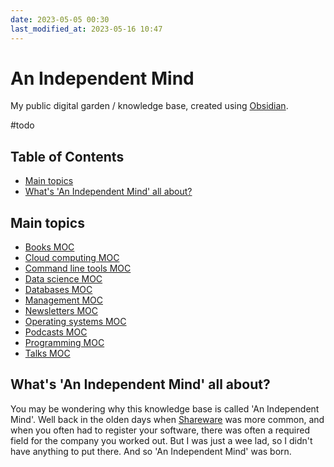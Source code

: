 ```yaml
---
date: 2023-05-05 00:30
last_modified_at: 2023-05-16 10:47
---
```


# An Independent Mind

My public digital garden / knowledge base, created using [Obsidian](https://obsidian.md/).

#todo

## Table of Contents

<!-- toc -->

-   [Main topics](#main-topics)
-   [What's 'An Independent Mind' all about?](#whats-an-independent-mind-all-about)

<!-- tocstop -->

## Main topics

-   [Books MOC](docs/Books/Books%20MOC.md)
-   [Cloud computing MOC](docs/Cloud%20computing%20MOC.md)
-   [Command line tools MOC](docs/Command%20line%20tools%20MOC.md)
-   [Data science MOC](docs/Data%20science%20MOC.md)
-   [Databases MOC](docs/Databases%20MOC.md)
-   [Management MOC](docs/Management%20MOC.md)
-   [Newsletters MOC](docs/Newsletters%20MOC.md)
-   [Operating systems MOC](docs/Operating%20systems%20MOC.md)
-   [Podcasts MOC](docs/Podcasts%20MOC.md)
-   [Programming MOC](docs/Programming%20MOC.md)
-   [Talks MOC](docs/Talks%20MOC.md)

## What's 'An Independent Mind' all about?

You may be wondering why this knowledge base is called 'An Independent Mind'.
Well back in the olden days when [Shareware](https://en.wikipedia.org/wiki/Shareware) was more common,
and when you often had to register your software, there was often a required field for the company you worked out.
But I was just a wee lad, so I didn't have anything to put there.
And so 'An Independent Mind' was born.

<!-- FIXME:

```query
tag: #programming-languages
```

-->
